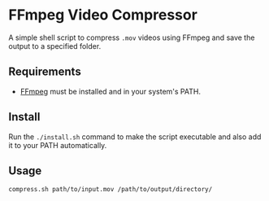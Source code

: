 # FFmpeg Video Compressor

A simple shell script to compress `.mov` videos using FFmpeg and save the output to a specified folder.

## Requirements

- [FFmpeg](https://ffmpeg.org/) must be installed and in your system's PATH.

## Install

Run the `./install.sh` command to make the script executable and also add it to your PATH automatically.

## Usage

```bash
compress.sh path/to/input.mov /path/to/output/directory/
```
